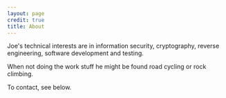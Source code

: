```yaml
---
layout: page
credit: true
title: About
---
```


Joe's technical interests are in information security, cryptography, reverse engineering, software development and testing.

When not doing the work stuff he might be found road cycling or rock climbing.

To contact, see below.
